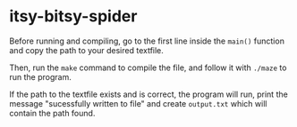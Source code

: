 # itsy-bitsy-spider

Before running and compiling, go to the first line inside the `main()` function and copy the path to your desired textfile.

Then, run the `make` command to compile the file, and follow it with `./maze` to run the program.

If the path to the textfile exists and is correct, the program will run, print the message "sucessfully written to file" and create `output.txt` which will contain the path found.

